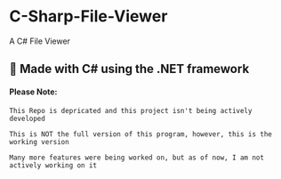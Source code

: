 # C-Sharp-File-Viewer
A C# File Viewer



## :signal_strength: Made with C# using the .NET framework

    
#### Please Note: 
    This Repo is depricated and this project isn't being actively developed
    
    This is NOT the full version of this program, however, this is the working version
    
    Many more features were being worked on, but as of now, I am not actively working on it
    
    
    


